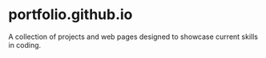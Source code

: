 # portfolio.github.io
A collection of projects and web pages designed to showcase current skills in coding.
